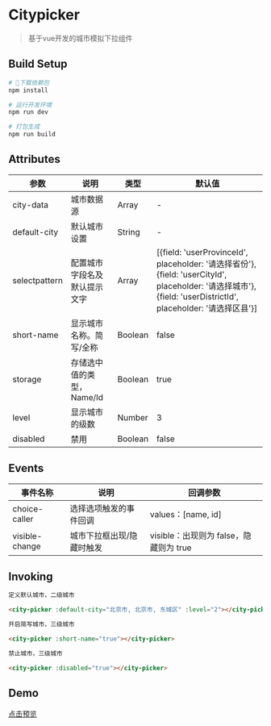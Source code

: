 # Citypicker

> 基于vue开发的城市模拟下拉组件

## Build Setup

``` bash
# 下载依赖包
npm install

# 运行开发环境
npm run dev

# 打包生成
npm run build
```

## Attributes

| 参数 | 说明 | 类型 | 默认值 |
|---|---|---|---|
| city-data | 城市数据源 | Array | - |
| default-city | 默认城市设置 | String | - |
| selectpattern | 配置城市字段名及默认提示文字 | Array |[{field: 'userProvinceId', placeholder: '请选择省份'}, {field: 'userCityId', placeholder: '请选择城市'}, {field: 'userDistrictId', placeholder: '请选择区县'}] |
| short-name | 显示城市名称。简写/全称 | Boolean | false |
| storage | 存储选中值的类型，Name/Id | Boolean | true |
| level | 显示城市的级数 | Number | 3 |
| disabled | 禁用 | Boolean | false |

## Events

| 事件名称 | 说明 | 回调参数 |
|---|---|---|
| choice-caller | 选择选项触发的事件回调 | values：[name, id] |
| visible-change | 城市下拉框出现/隐藏时触发 | visible：出现则为 false，隐藏则为 true |

## Invoking

``` html
定义默认城市，二级城市

<city-picker :default-city="北京市, 北京市, 东城区" :level="2"></city-picker>

开启简写城市，三级城市

<city-picker :short-name="true"></city-picker>

禁止城市，三级城市

<city-picker :disabled="true"></city-picker>
```

## Demo

[点击预览](https://lquan529.github.io/vue-city-picker/dist/index.html)
